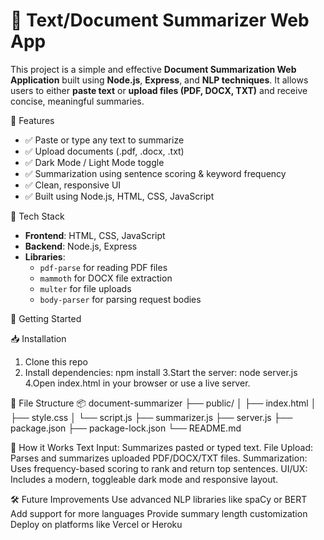 # 🧠 Text/Document Summarizer Web App

This project is a simple and effective **Document Summarization Web Application** built using **Node.js**, **Express**, and **NLP techniques**. It allows users to either **paste text** or **upload files (PDF, DOCX, TXT)** and receive concise, meaningful summaries.

📌 Features

- ✅ Paste or type any text to summarize
- ✅ Upload documents (.pdf, .docx, .txt)
- ✅ Dark Mode / Light Mode toggle
- ✅ Summarization using sentence scoring & keyword frequency
- ✅ Clean, responsive UI
- ✅ Built using Node.js, HTML, CSS, JavaScript


📂 Tech Stack

- **Frontend**: HTML, CSS, JavaScript
- **Backend**: Node.js, Express
- **Libraries**:
  - `pdf-parse` for reading PDF files
  - `mammoth` for DOCX file extraction
  - `multer` for file uploads
  - `body-parser` for parsing request bodies


🚀 Getting Started

📥 Installation

1. Clone this repo
2. Install dependencies:
     npm install
3.Start the server:
  node server.js
4.Open index.html in your browser or use a live server.
  
📁 File Structure
📦 document-summarizer
├── public/
│   ├── index.html
│   ├── style.css
│   └── script.js
├── summarizer.js
├── server.js
├── package.json
├── package-lock.json
└── README.md

🎯 How it Works
Text Input: Summarizes pasted or typed text.
File Upload: Parses and summarizes uploaded PDF/DOCX/TXT files.
Summarization: Uses frequency-based scoring to rank and return top sentences.
UI/UX: Includes a modern, toggleable dark mode and responsive layout.


🛠️ Future Improvements
Use advanced NLP libraries like spaCy or BERT
Add support for more languages
Provide summary length customization
Deploy on platforms like Vercel or Heroku




